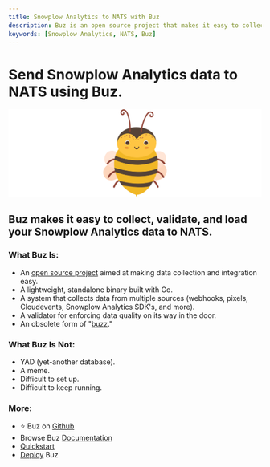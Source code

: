 ```yaml
---
title: Snowplow Analytics to NATS with Buz
description: Buz is an open source project that makes it easy to collect, validate, and load Snowplow Analytics data to NATS.
keywords: [Snowplow Analytics, NATS, Buz]
---
```


# Send Snowplow Analytics data to NATS using Buz.

![buzz](../../../static/img/buzz.png)


## Buz makes it easy to collect, validate, and load your Snowplow Analytics data to NATS.


### What Buz Is:

- An [open source project](https://github.com/silverton-io/buz) aimed at making data collection and integration easy.
- A lightweight, standalone binary built with Go.
- A system that collects data from multiple sources (webhooks, pixels, Cloudevents, Snowplow Analytics SDK's, and more).
- A validator for enforcing data quality on its way in the door.
- An obsolete form of "[buzz](https://www.merriam-webster.com/dictionary/buzz)."


### What Buz Is Not:

- YAD (yet-another database).
- A meme.
- Difficult to set up.
- Difficult to keep running.


### More:
- ⭐ Buz on [Github](https://github.com/silverton-io/buz)
- Browse Buz [Documentation](/)
- [Quickstart](/examples/quickstart)
- [Deploy](category/deploying-buz) Buz
